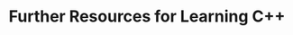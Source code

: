 ---
id: c++-further-learning-resources
title: Further Resources for Learning C++
sidebar_label: Further Resources for Learning C++
sidebar_position: 1
tags:
  [
    c++,
    c++ next steps,
    programming,
    c++ resources,
    c++ further learning
  ]
description: In this tutorial, we'll explore further resources for learning C++. We'll provide a curated list of books, online courses, websites, and communities where you can continue your C++ learning journey. You'll discover resources tailored to your skill level, from beginner to advanced, covering various aspects of C++ programming, including syntax, data structures, algorithms, and advanced topics such as concurrency and optimization. Whether you're just starting out or looking to deepen your C++ expertise, these additional resources will help you enhance your skills and stay updated with the latest developments in the C++ community.
---